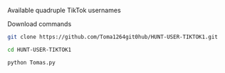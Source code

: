 Available quadruple TikTok usernames 

Download commands 

```bash
git clone https://github.com/Toma1264git0hub/HUNT-USER-TIKTOK1.git
```
```bash
cd HUNT-USER-TIKTOK1
```
```bash
python Tomas.py
```
